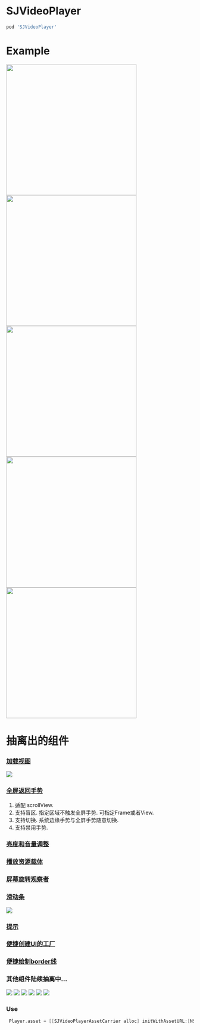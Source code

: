 # SJVideoPlayer
```ruby
pod 'SJVideoPlayer' 
```

# Example
<img src="https://github.com/changsanjiang/SJVideoPlayer/blob/master/SJVideoPlayerProject/SJVideoPlayerProject/preview1.gif" width=350 /> <img src="https://github.com/changsanjiang/SJVideoPlayer/blob/master/SJVideoPlayerProject/SJVideoPlayerProject/moreSettings.gif" width=350 /> <img src="https://github.com/changsanjiang/SJVideoPlayer/blob/master/SJVideoPlayerProject/SJVideoPlayerProject/gesture.gif" width=350 /> <img src="https://github.com/changsanjiang/SJVideoPlayer/blob/master/SJVideoPlayerProject/SJVideoPlayerProject/table2.gif" width=350 /> <img src="https://github.com/changsanjiang/SJVideoPlayer/blob/master/SJVideoPlayerProject/SJVideoPlayerProject/nested.gif" width=350 />

# 抽离出的组件
### [加载视图](https://github.com/changsanjiang/SJLoadingView)
<img src="https://github.com/changsanjiang/SJVideoPlayer/blob/master/SJVideoPlayerProject/SJVideoPlayerProject/loading.gif" />

### [全屏返回手势](https://github.com/changsanjiang/SJFullscreenPopGesture)<br/>
1. 适配 scrollView.
2. 支持盲区. 指定区域不触发全屏手势. 可指定Frame或者View.
3. 支持切换. 系统边缘手势与全屏手势随意切换.
4. 支持禁用手势.

### [亮度和音量调整](https://github.com/changsanjiang/SJVolBrigControl)

### [播放资源载体](https://github.com/changsanjiang/SJVideoPlayerAssetCarrier)

### [屏幕旋转观察者](https://github.com/changsanjiang/SJOrentationObserver)

### [滑动条](https://github.com/changsanjiang/SJSlider)
<img src="https://github.com/changsanjiang/SJVideoPlayer/blob/master/SJVideoPlayerProject/SJVideoPlayerProject/slider.gif" />

### [提示](https://github.com/changsanjiang/SJPrompt)

### [便捷创建UI的工厂](https://github.com/changsanjiang/SJUIFactory)

### [便捷绘制border线](https://github.com/changsanjiang/SJBorderLineView)

### 其他组件陆续抽离中...

<img src="https://github.com/changsanjiang/SJVideoPlayer/blob/master/SJVideoPlayerProject/SJVideoPlayerProject/IMG_0472.PNG" /> <img src="https://github.com/changsanjiang/SJVideoPlayer/blob/master/SJVideoPlayerProject/SJVideoPlayerProject/IMG_0473.PNG" /> <img src="https://github.com/changsanjiang/SJVideoPlayer/blob/master/SJVideoPlayerProject/SJVideoPlayerProject/IMG_0478.PNG" /> <img src="https://github.com/changsanjiang/SJVideoPlayer/blob/master/SJVideoPlayerProject/SJVideoPlayerProject/IMG_0479.PNG" /> <img src="https://github.com/changsanjiang/SJVideoPlayer/blob/master/SJVideoPlayerProject/SJVideoPlayerProject/IMG_0480.PNG" /> <img src="https://github.com/changsanjiang/SJVideoPlayer/blob/master/SJVideoPlayerProject/SJVideoPlayerProject/IMG_0481.PNG" />


### Use
```Objective-C
 Player.asset = [[SJVideoPlayerAssetCarrier alloc] initWithAssetURL:[NSURL URLWithString:@"http://....."] beginTime:10];
```


